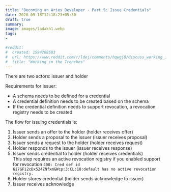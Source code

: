 ```yaml
---
title: "Becoming an Aries Developer - Part 5: Issue Credentials"
date: 2020-09-18T12:18:23+05:30
draft: true
summary:
image: images/ladakh1.webp
tags:
- 

#reddit:
#  created: 1594708583 
#  url: https://www.reddit.com/r/ldej/comments/hqwgj8/discuss_working_in_the_trenches/
#  title: "Working in the Trenches"
---
```


There are two actors: issuer and holder

Requirements for issuer:
- A schema needs to be defined for a credential
- A credential definition needs to be created based on the schema
- If the credential definition needs to support revocation, a revocation registry needs to be created

The flow for issuing credentials is: 

1. Issuer sends an offer to the holder (holder receives offer)
2. Holder sends a proposal to the issuer (issuer receives proposal)
3. Issuer sends a request to the holder (holder receives request)
4. Holder responds to the issuer (issuer receives response)
5. Issuer sends credential to holder (holder receives credentials)  
    This step requires an active revocation registry if you enabled support for revocation
    `400: Cred def id 6i7GFi2cDx524ZNfxmGWcp:3:CL:18:default has no active revocation registry.`
6. Holder stores credential (holder sends acknowledge to issuer)
7. Issuer receives acknowledge

